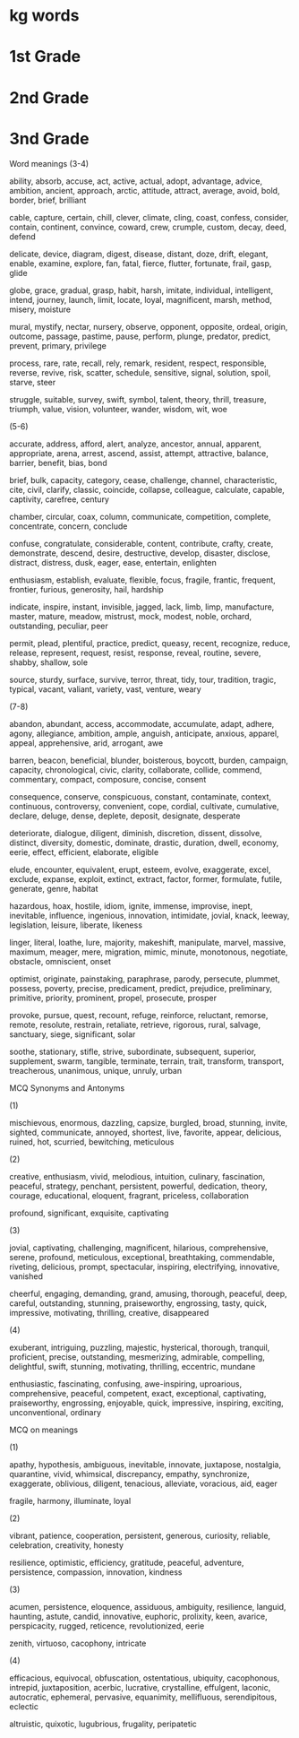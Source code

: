 # kg words

# 1st Grade

# 2nd Grade

# 3nd Grade

Word meanings (3-4)

ability, absorb, accuse, act, active, actual, adopt, advantage, advice, ambition, ancient, approach, arctic, attitude, attract, average, avoid, bold, border, brief, brilliant

cable, capture, certain, chill, clever, climate, cling, coast, confess, consider, contain, continent, convince, coward, crew, crumple, custom, decay, deed, defend

delicate, device, diagram, digest, disease, distant, doze, drift, elegant, enable, examine, explore, fan, fatal, fierce, flutter, fortunate, frail, gasp, glide

globe, grace, gradual, grasp, habit, harsh, imitate, individual, intelligent, intend, journey, launch, limit, locate, loyal, magnificent, marsh, method, misery, moisture

mural, mystify, nectar, nursery, observe, opponent, opposite, ordeal, origin, outcome, passage, pastime, pause, perform, plunge, predator, predict, prevent, primary, privilege

process, rare, rate, recall, rely, remark, resident, respect, responsible, reverse, revive, risk, scatter, schedule, sensitive, signal, solution, spoil, starve, steer

struggle, suitable, survey, swift, symbol, talent, theory, thrill, treasure, triumph, value, vision, volunteer, wander, wisdom, wit, woe

(5-6)

accurate, address, afford, alert, analyze, ancestor, annual, apparent, appropriate, arena, arrest, ascend, assist, attempt, attractive, balance, barrier, benefit, bias, bond

brief, bulk, capacity, category, cease, challenge, channel, characteristic, cite, civil, clarify, classic, coincide, collapse, colleague, calculate, capable, captivity, carefree, century

chamber, circular, coax, column, communicate, competition, complete, concentrate, concern, conclude

confuse, congratulate, considerable, content, contribute, crafty, create, demonstrate, descend, desire, destructive, develop, disaster, disclose, distract, distress, dusk, eager, ease, entertain, enlighten

enthusiasm, establish, evaluate, flexible, focus, fragile, frantic, frequent, frontier, furious, generosity, hail, hardship

indicate, inspire, instant, invisible, jagged, lack, limb, limp, manufacture, master, mature, meadow, mistrust, mock, modest, noble, orchard, outstanding, peculiar, peer

permit, plead, plentiful, practice, predict, queasy, recent, recognize, reduce, release, represent, request, resist, response, reveal, routine, severe, shabby, shallow, sole

source, sturdy, surface, survive, terror, threat, tidy, tour, tradition, tragic, typical, vacant, valiant, variety, vast, venture, weary

(7-8)

abandon, abundant, access, accommodate, accumulate, adapt, adhere, agony, allegiance, ambition, ample, anguish, anticipate, anxious, apparel, appeal, apprehensive, arid, arrogant, awe

barren, beacon, beneficial, blunder, boisterous, boycott, burden, campaign, capacity, chronological, civic, clarity, collaborate, collide, commend, commentary, compact, composure, concise, consent

consequence, conserve, conspicuous, constant, contaminate, context, continuous, controversy, convenient, cope, cordial, cultivate, cumulative, declare, deluge, dense, deplete, deposit, designate, desperate

deteriorate, dialogue, diligent, diminish, discretion, dissent, dissolve, distinct, diversity, domestic, dominate, drastic, duration, dwell, economy, eerie, effect, efficient, elaborate, eligible

elude, encounter, equivalent, erupt, esteem, evolve, exaggerate, excel, exclude, expanse, exploit, extinct, extract, factor, former, formulate, futile, generate, genre, habitat

hazardous, hoax, hostile, idiom, ignite, immense, improvise, inept, inevitable, influence, ingenious, innovation, intimidate, jovial, knack, leeway, legislation, leisure, liberate, likeness

linger, literal, loathe, lure, majority, makeshift, manipulate, marvel, massive, maximum, meager, mere, migration, mimic, minute, monotonous, negotiate, obstacle, omniscient, onset

optimist, originate, painstaking, paraphrase, parody, persecute, plummet, possess, poverty, precise, predicament, predict, prejudice, preliminary, primitive, priority, prominent, propel, prosecute, prosper

provoke, pursue, quest, recount, refuge, reinforce, reluctant, remorse, remote, resolute, restrain, retaliate, retrieve, rigorous, rural, salvage, sanctuary, siege, significant, solar

soothe, stationary, stifle, strive, subordinate, subsequent, superior, supplement, swarm, tangible, terminate, terrain, trait, transform, transport, treacherous, unanimous, unique, unruly, urban

MCQ Synonyms and Antonyms

(1)

mischievous, enormous, dazzling, capsize, burgled, broad, stunning, invite, sighted, communicate, annoyed, shortest, live, favorite, appear, delicious, ruined, hot, scurried, bewitching, meticulous

(2)

creative, enthusiasm, vivid, melodious, intuition, culinary, fascination, peaceful, strategy, penchant, persistent, powerful, dedication, theory, courage, educational, eloquent, fragrant, priceless, collaboration

profound, significant, exquisite, captivating

(3)

jovial, captivating, challenging, magnificent, hilarious, comprehensive, serene, profound, meticulous, exceptional, breathtaking, commendable, riveting, delicious, prompt, spectacular, inspiring, electrifying, innovative, vanished

cheerful, engaging, demanding, grand, amusing, thorough, peaceful, deep, careful, outstanding, stunning, praiseworthy, engrossing, tasty, quick, impressive, motivating, thrilling, creative, disappeared

(4)

exuberant, intriguing, puzzling, majestic, hysterical, thorough, tranquil, proficient, precise, outstanding, mesmerizing, admirable, compelling, delightful, swift, stunning, motivating, thrilling, eccentric, mundane

enthusiastic, fascinating, confusing, awe-inspiring, uproarious, comprehensive, peaceful, competent, exact, exceptional, captivating, praiseworthy, engrossing, enjoyable, quick, impressive, inspiring, exciting, unconventional, ordinary

MCQ on meanings

(1)

apathy, hypothesis, ambiguous, inevitable, innovate, juxtapose, nostalgia, quarantine, vivid, whimsical, discrepancy, empathy, synchronize, exaggerate, oblivious, diligent, tenacious, alleviate, voracious, aid, eager

fragile, harmony, illuminate, loyal

(2)

vibrant, patience, cooperation, persistent, generous, curiosity, reliable, celebration, creativity, honesty

resilience, optimistic, efficiency, gratitude, peaceful, adventure, persistence, compassion, innovation, kindness

(3)

acumen, persistence, eloquence, assiduous, ambiguity, resilience, languid, haunting, astute, candid, innovative, euphoric, prolixity, keen, avarice, perspicacity, rugged, reticence, revolutionized, eerie

zenith, virtuoso, cacophony, intricate

(4)

efficacious, equivocal, obfuscation, ostentatious, ubiquity, cacophonous, intrepid, juxtaposition, acerbic, lucrative, crystalline, effulgent, laconic, autocratic, ephemeral, pervasive, equanimity, mellifluous, serendipitous, eclectic

altruistic, quixotic, lugubrious, frugality, peripatetic
